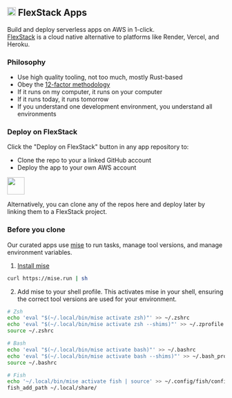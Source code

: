 <h2><img src="https://flexstack.com/favicon.svg" height=20 alt=""/> FlexStack Apps</h2>

Build and deploy serverless apps on AWS in 1-click.<br/>
[FlexStack](https://flexstack.com) is a cloud native alternative to platforms like Render, Vercel, and Heroku.

### Philosophy

- Use high quality tooling, not too much, mostly Rust-based
- Obey the [12-factor methodology](https://12factor.net/)
- If it runs on my computer, it runs on your computer
- If it runs today, it runs tomorrow
- If you understand one development environment, you understand all environments

### Deploy on FlexStack

Click the "Deploy on FlexStack" button in any app repository to:

- Clone the repo to your a linked GitHub account
- Deploy the app to your own AWS account

<a href="https://flexstack.com/deploy"><img src="https://flexstack.com/deploy-on-flexstack.svg" height=40/></a>

Alternatively, you can clone any of the repos here and deploy later by linking them to a FlexStack project.

### Before you clone

Our curated apps use [mise](https://mise.jdx.dev/about.html) to run tasks, manage tool versions, 
and manage environment variables.

1. [Install mise](https://mise.jdx.dev/getting-started.html)

```sh
curl https://mise.run | sh
```

2. Add mise to your shell profile. This activates mise in your shell, ensuring the correct tool versions are used for your environment.

```sh
# Zsh
echo 'eval "$(~/.local/bin/mise activate zsh)"' >> ~/.zshrc
echo 'eval "$(~/.local/bin/mise activate zsh --shims)"' >> ~/.zprofile
source ~/.zshrc

# Bash 
echo 'eval "$(~/.local/bin/mise activate bash)"' >> ~/.bashrc
echo 'eval "$(~/.local/bin/mise activate bash --shims)"' >> ~/.bash_profile
source ~/.bashrc

# Fish
echo '~/.local/bin/mise activate fish | source' >> ~/.config/fish/config.fish
fish_add_path ~/.local/share/
```
